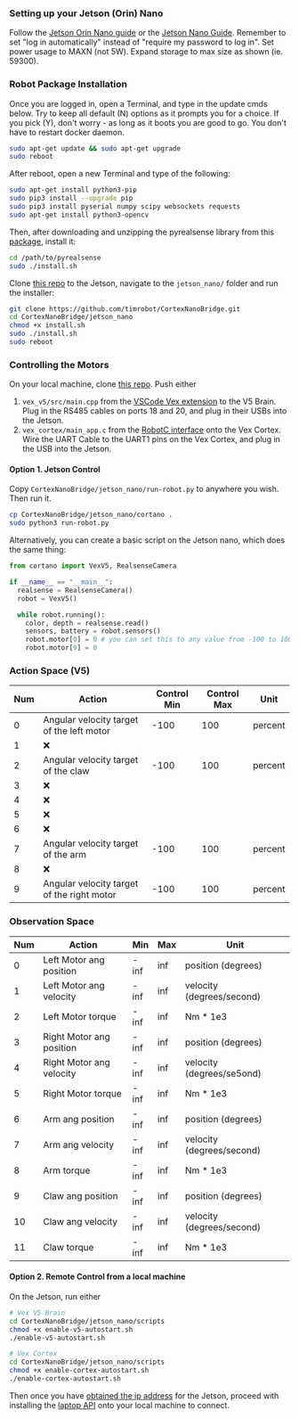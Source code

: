 ### Setting up your Jetson (Orin) Nano
Follow the [Jetson Orin Nano guide](https://developer.nvidia.com/embedded/learn/get-started-jetson-orin-nano-devkit) or the [Jetson Nano Guide](https://developer.nvidia.com/embedded/learn/get-started-jetson-nano-devkit). Remember to set "log in automatically" instead of "require my password to log in". Set power usage to MAXN (not 5W). Expand storage to max size as shown (ie. 59300).

### Robot Package Installation

Once you are logged in, open a Terminal, and type in the update cmds below.
Try to keep all default (N) options as it prompts you for a choice. If you pick (Y), don't worry - as long as it boots you are good to go. You don't have to restart docker daemon.
```bash
sudo apt-get update && sudo apt-get upgrade
sudo reboot
```

After reboot, open a new Terminal and type of the following:
```bash
sudo apt-get install python3-pip
sudo pip3 install --upgrade pip
sudo pip3 install pyserial numpy scipy websockets requests
sudo apt-get install python3-opencv
```

Then, after downloading and unzipping the pyrealsense library from this [package](https://1drv.ms/u/c/8c3293b14db03b6a/EZwnQdvx1BhGig5cujsEzWsB_hDSkxKt6gR09siBo1fkGw?e=0IuBHC), install it:
```bash
cd /path/to/pyrealsense
sudo ./install.sh
```

Clone [this repo](https://github.com/timrobot/CortexNanoBridge) to the Jetson, navigate to the `jetson_nano/` folder and run the installer:
```bash
git clone https://github.com/timrobot/CortexNanoBridge.git
cd CortexNanoBridge/jetson_nano
chmod +x install.sh
sudo ./install.sh
sudo reboot
```

### Controlling the Motors

On your local machine, clone [this repo](https://github.com/timrobot/CortexNanoBridge). Push either
1. `vex_v5/src/main.cpp` from the [VSCode Vex extension](https://www.vexrobotics.com/vexcode/vscode-extension) to the V5 Brain. Plug in the RS485 cables on ports 18 and 20, and plug in their USBs into the Jetson.
2. `vex_cortex/main_app.c` from the [RobotC interface](https://www.robotc.net/) onto the Vex Cortex. Wire the UART Cable to the UART1 pins on the Vex Cortex, and plug in the USB into the Jetson.

#### Option 1. Jetson Control

Copy `CortexNanoBridge/jetson_nano/run-robot.py` to anywhere you wish. Then run it.
```bash
cp CortexNanoBridge/jetson_nano/cortano .
sudo python3 run-robot.py
```

Alternatively, you can create a basic script on the Jetson nano, which does the same thing:
```python
from cortano import VexV5, RealsenseCamera

if __name__ == "__main__":
  realsense = RealsenseCamera()
  robot = VexV5()

  while robot.running():
    color, depth = realsense.read()
    sensors, battery = robot.sensors()
    robot.motor[0] = 0 # you can set this to any value from -100 to 100
    robot.motor[9] = 0
```

### Action Space (V5)

| Num | Action | Control Min | Control Max | Unit |
| --- | ------ | ----------- | ----------- | ---- |
| 0 | Angular velocity target of the left motor | -100 | 100 | percent |
| 1 | ❌ |  |  |  |
| 2 | Angular velocity target of the claw | -100 | 100 | percent |
| 3 | ❌ |  |  |  |
| 4 | ❌ |  |  |  |
| 5 | ❌ |  |  |  |
| 6 | ❌ |  |  |  |
| 7 | Angular velocity target of the arm | -100 | 100 | percent |
| 8 | ❌ |  |  |  |
| 9 | Angular velocity target of the right motor | -100 | 100 | percent |

### Observation Space

| Num | Action | Min | Max | Unit |
| --- | ------ | --- | --- | ---- |
| 0  | Left Motor ang position | -inf | inf | position (degrees) |
| 1  | Left Motor ang velocity | -inf | inf | velocity (degrees/second) |
| 2  | Left Motor torque | -inf | inf | Nm * 1e3 |
| 3  | Right Motor ang position | -inf | inf | position (degrees) |
| 4  | Right Motor ang velocity | -inf | inf | velocity (degrees/se5ond) |
| 5  | Right Motor torque | -inf | inf | Nm * 1e3 |
| 6  | Arm ang position | -inf | inf | position (degrees) |
| 7  | Arm ang velocity | -inf | inf | velocity (degrees/second) |
| 8  | Arm torque | -inf | inf | Nm * 1e3 |
| 9  | Claw ang position | -inf | inf | position (degrees) |
| 10 | Claw ang velocity | -inf | inf | velocity (degrees/second) |
| 11 | Claw torque | -inf | inf | Nm * 1e3 |

#### Option 2. Remote Control from a local machine

On the Jetson, run either
```bash
# Vex V5 Brain
cd CortexNanoBridge/jetson_nano/scripts
chmod +x enable-v5-autostart.sh
./enable-v5-autostart.sh
```
```bash
# Vex Cortex
cd CortexNanoBridge/jetson_nano/scripts
chmod +x enable-cortex-autostart.sh
./enable-cortex-autostart.sh
```

Then once you have [obtained the ip address](https://learnubuntu.com/check-ip-address/) for the Jetson, proceed with installing the [laptop API](https://github.com/timrobot/Cortano) onto your local machine to connect.
